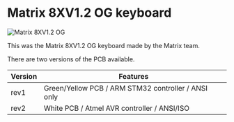 # Matrix 8XV1.2 OG keyboard

![Matrix 8XV1.2 OG](https://i.imgur.com/NELL6Sbl.jpg)

This was the Matrix 8XV1.2 OG keyboard made by the Matrix team.  

There are two versions of the PCB available.

|Version|Features                                             |
|-------|-----------------------------------------------------|
|rev1   |Green/Yellow PCB / ARM STM32 controller / ANSI only  | 
|rev2   |White PCB / Atmel AVR controller / ANSI/ISO          |

